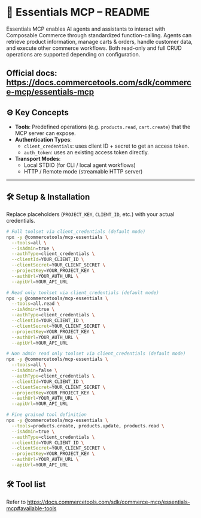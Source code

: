 # 🧰 Essentials MCP – README

Essentials MCP enables AI agents and assistants to interact with Composable Commerce through standardized function-calling. Agents can retrieve product information, manage carts & orders, handle customer data, and execute other commerce workflows. Both read-only and full CRUD operations are supported depending on configuration.  

Official docs: https://docs.commercetools.com/sdk/commerce-mcp/essentials-mcp
---

## ⚙️ Key Concepts

- **Tools**: Predefined operations (e.g. `products.read`, `cart.create`) that the MCP server can expose.  
- **Authentication Types**:
  - `client_credentials`: uses client ID + secret to get an access token.
  - `auth_token`: uses an existing access token directly.
- **Transport Modes**:
  - Local STDIO (for CLI / local agent workflows) 
  - HTTP / Remote mode (streamable HTTP server)

---

## 🛠️ Setup & Installation

Replace placeholders (`PROJECT_KEY`, `CLIENT_ID`, etc.) with your actual credentials.

```bash
# Full toolset via client_credentials (default mode)
npx -y @commercetools/mcp-essentials \
  --tools=all \
  --isAdmin=true \
  --authType=client_credentials \
  --clientId=YOUR_CLIENT_ID \
  --clientSecret=YOUR_CLIENT_SECRET \
  --projectKey=YOUR_PROJECT_KEY \
  --authUrl=YOUR_AUTH_URL \
  --apiUrl=YOUR_API_URL
```

```bash
# Read only toolset via client_credentials (default mode)
npx -y @commercetools/mcp-essentials \
  --tools=all.read \
  --isAdmin=true \
  --authType=client_credentials \
  --clientId=YOUR_CLIENT_ID \
  --clientSecret=YOUR_CLIENT_SECRET \
  --projectKey=YOUR_PROJECT_KEY \
  --authUrl=YOUR_AUTH_URL \
  --apiUrl=YOUR_API_URL
```

```bash
# Non admin read only toolset via client_credentials (default mode)
npx -y @commercetools/mcp-essentials \
  --tools=all \
  --isAdmin=false \
  --authType=client_credentials \
  --clientId=YOUR_CLIENT_ID \
  --clientSecret=YOUR_CLIENT_SECRET \
  --projectKey=YOUR_PROJECT_KEY \
  --authUrl=YOUR_AUTH_URL \
  --apiUrl=YOUR_API_URL
```

```bash
# Fine grained tool definition
npx -y @commercetools/mcp-essentials \
  --tools=products.create, products.update, products.read \
  --isAdmin=true \
  --authType=client_credentials \
  --clientId=YOUR_CLIENT_ID \
  --clientSecret=YOUR_CLIENT_SECRET \
  --projectKey=YOUR_PROJECT_KEY \
  --authUrl=YOUR_AUTH_URL \
  --apiUrl=YOUR_API_URL
```

## 🛠️ Tool list

Refer to https://docs.commercetools.com/sdk/commerce-mcp/essentials-mcp#available-tools